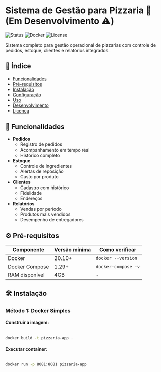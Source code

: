 
# Sistema de Gestão para Pizzaria 🍕 (Em Desenvolvimento ⚠️)

![Status](https://img.shields.io/badge/status-em%20desenvolvimento-yellow) 
![Docker](https://img.shields.io/badge/Docker-required-blue) 
![License](https://img.shields.io/badge/license-MIT-green)

Sistema completo para gestão operacional de pizzarias com controle de pedidos, estoque, clientes e relatórios integrados.

## 📌 Índice

- [Funcionalidades](#-funcionalidades)
- [Pré-requisitos](#%EF%B8%8F-pré-requisitos)
- [Instalação](#-instalação)
- [Configuração](#-configuração)
- [Uso](#-uso)
- [Desenvolvimento](#-desenvolvimento)
- [Licença](#-licença)

## 🚀 Funcionalidades

- **Pedidos**
  - Registro de pedidos 
  - Acompanhamento em tempo real
  - Histórico completo
- **Estoque**
  - Controle de ingredientes
  - Alertas de reposição
  - Custo por produto
- **Clientes**
  - Cadastro com histórico
  - Fidelidade
  - Endereços
- **Relatórios**
  - Vendas por período
  - Produtos mais vendidos
  - Desempenho de entregadores

## ⚙️ Pré-requisitos

| Componente       | Versão mínima | Como verificar       |
|------------------|---------------|----------------------|
| Docker           | 20.10+        | `docker --version`   |
| Docker Compose   | 1.29+         | `docker-compose -v`  |
| RAM disponível   | 4GB           | -                    |

## 🛠 Instalação

### Método 1: Docker Simples

#### Construir a imagem:
```bash

docker build -t pizzaria-app .
```

#### Executar container:
```bash

docker run -p 8081:8081 pizzaria-app

```